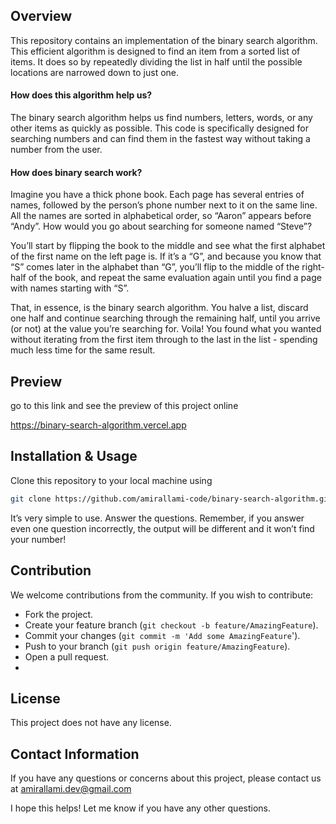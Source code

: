 ## Overview
This repository contains an implementation of the binary search algorithm. This efficient algorithm is designed to find an item from a sorted list of items. It does so by repeatedly dividing the list in half until the possible locations are narrowed down to just one.

#### How does this algorithm help us?
The binary search algorithm helps us find numbers, letters, words, or any other items as quickly as possible. This code is specifically designed for searching numbers and can find them in the fastest way without taking a number from the user.

#### How does binary search work?
Imagine you have a thick phone book. Each page has several entries of names, followed by the person’s phone number next to it on the same line. All the names are sorted in alphabetical order, so “Aaron” appears before “Andy”. How would you go about searching for someone named “Steve”?

You’ll start by flipping the book to the middle and see what the first alphabet of the first name on the left page is. If it’s a “G”, and because you know that “S” comes later in the alphabet than “G”, you’ll flip to the middle of the right-half of the book, and repeat the same evaluation again until you find a page with names starting with “S”.

That, in essence, is the binary search algorithm. You halve a list, discard one half and continue searching through the remaining half, until you arrive (or not) at the value you’re searching for. Voila! You found what you wanted without iterating from the first item through to the last in the list - spending much less time for the same result.


## Preview
go to this link and see the preview of this project online

https://binary-search-algorithm.vercel.app


## Installation & Usage
Clone this repository to your local machine using
```bash
git clone https://github.com/amirallami-code/binary-search-algorithm.git
```
It’s very simple to use. Answer the questions. Remember, if you answer even one question incorrectly, the output will be different and it won’t find your number!

## Contribution
We welcome contributions from the community. If you wish to contribute:

- Fork the project.
- Create your feature branch (`git checkout -b feature/AmazingFeature`).
- Commit your changes (`git commit -m 'Add some AmazingFeature`').
- Push to your branch (`git push origin feature/AmazingFeature`).
- Open a pull request.
- 
## License
This project does not have any license.

## Contact Information
If you have any questions or concerns about this project, please contact us at amirallami.dev@gmail.com

I hope this helps! Let me know if you have any other questions.
